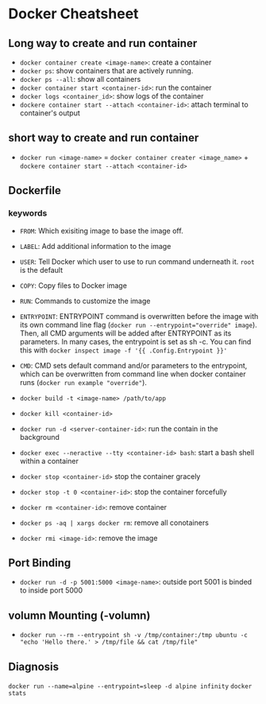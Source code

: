 # Docker Cheatsheet

## Long way to create and run container
- `docker container create <image-name>`: create a container
- `docker ps`: show containers that are actively running.
- `docker ps --all`: show all containers
- `docker container start <container-id>`: run the container
- `docker logs <container_id>`: show logs of the container
- `dockere container start --attach <container-id>`: attach terminal to container's output

## short way to create and run container
- `docker run <image-name>` = `docker container creater <image_name>` + `dockere container start --attach <container-id>`

## Dockerfile
### keywords
- `FROM`: Which exisiting image to base the image off.
- `LABEL`: Add additional information to the image
- `USER`: Tell Docker which user to use to run command underneath it. `root` is the default
- `COPY`: Copy files to Docker image
- `RUN`: Commands to customize the image
- `ENTRYPOINT`: ENTRYPOINT command is overwritten before the image with its own command line flag (`docker run --entrypoint="override" image`). Then, all CMD arguments will be added after ENTRYPOINT as its parameters. In many cases, the entrypoint is set as sh -c. You can find this with `docker inspect image -f '{{ .Config.Entrypoint }}'`
- `CMD`: CMD sets default command and/or parameters to the entrypoint, which can be overwritten from command line when docker container runs (`docker run example "override"`).


- `docker build -t <image-name> /path/to/app`
- `docker kill <container-id>`
- `docker run -d <server-container-id>`: run the contain in the background
- `docker exec --neractive --tty <container-id> bash`: start a bash shell within a container
- `docker stop <container-id>` stop the container gracely
- `docker stop -t 0 <container-id>`: stop the container forcefully
- `docker rm <container-id>`: remove container
- `docker ps -aq | xargs docker rm`: remove all conotainers
- `docker rmi <image-id>`: remove the image

## Port Binding
- `docker run -d -p 5001:5000 <image-name>`: outside port 5001 is binded to inside port 5000

## volumn Mounting (-volumn)
- `docker run --rm --entrypoint sh -v /tmp/container:/tmp ubuntu -c "echo 'Hello there.' > /tmp/file && cat /tmp/file"`

## Diagnosis
`docker run --name=alpine --entrypoint=sleep -d alpine infinity`
`docker stats`
